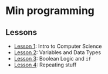 # Min programming

## Lessons

- [Lesson 1](https://github.com/EmilOJ/chimi_programming/tree/master/lessons/01): Intro to Computer Science
- [Lesson 2](https://github.com/EmilOJ/chimi_programming/tree/master/lessons/02): Variables and Data Types
- [Lesson 3](https://github.com/EmilOJ/chimi_programming/tree/master/lessons/03): Boolean Logic and `if`
- [Lesson 4](https://github.com/EmilOJ/chimi_programming/tree/master/lessons/04): Repeating stuff

